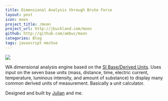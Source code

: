 ```yaml
---
title: Dimensional Analysis through Brute Force
layout: post
icon: moon
project_title: /moon
project_url: http://jbuckland.com/moon
github: http://github.com/ambuc/moon
categories: Blog
tags: javascript mechse
---
```


[<img src="/images/moon_thumbnail.png">](/moon)

WA dimensional analysis engine based on the [SI Base/Derived Units](http://en.wikipedia.org/wiki/SI_base_unit). Uses input on the seven base units (mass, distance, time, electric current, temperature, luminous intensity, and amount of substance) to display many common derived units of measurement. Basically a unit calculator.

Designed and built by [Julian](http://julianrosenblum.com/) and me.

